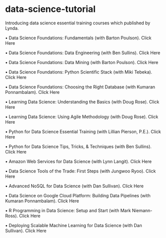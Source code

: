 # data-science-tutorial
Introducing data science essential training courses which published by Lynda.

  •	Data Science Foundations: Fundamentals (with Barton Poulson). Click Here

  •	Data Science Foundations: Data Engineering (with Ben Sullins). Click Here

  •	Data Science Foundations: Data Mining (with Barton Poulson). Click Here

  •	Data Science Foundations: Python Scientific Stack (with Miki Tebeka). Click Here

  •	Data Science Foundations: Choosing the Right Database (with Kumaran Ponnambalam). Click Here

  •	Learning Data Science: Understanding the Basics (with Doug Rose). Click Here

  •	Learning Data Science: Using Agile Methodology (with Doug Rose). Click Here

  •	Python for Data Science Essential Training (with Lillian Pierson, P.E.). Click Here

  •	Python for Data Science Tips, Tricks, & Techniques (with Ben Sullins). Click Here

  •	Amazon Web Services for Data Science (with Lynn Langit). Click Here

  •	Data Science Tools of the Trade: First Steps (with Jungwoo Ryoo). Click Here

  •	Advanced NoSQL for Data Science (with Dan Sullivan). Click Here

  •	Data Science on Google Cloud Platform: Building Data Pipelines (with Kumaran Ponnambalam). Click Here

  •	R Programming in Data Science: Setup and Start (with Mark Niemann-Ross). Click Here

  •	Deploying Scalable Machine Learning for Data Science (with Dan Sullivan). Click Here

